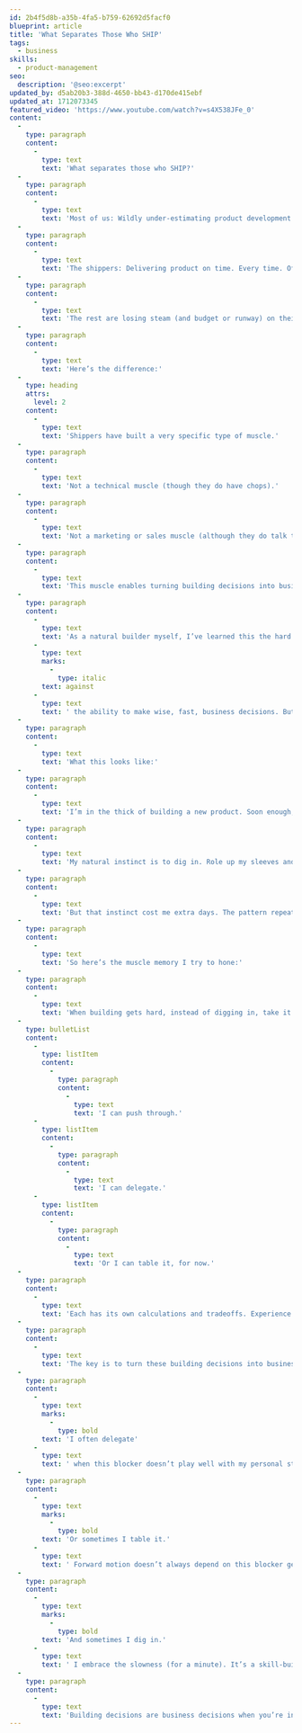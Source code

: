 ```yaml
---
id: 2b4f5d8b-a35b-4fa5-b759-62692d5facf0
blueprint: article
title: 'What Separates Those Who SHIP'
tags:
  - business
skills:
  - product-management
seo:
  description: '@seo:excerpt'
updated_by: d5ab20b3-388d-4650-bb43-d170de415ebf
updated_at: 1712073345
featured_video: 'https://www.youtube.com/watch?v=s4X538JFe_0'
content:
  -
    type: paragraph
    content:
      -
        type: text
        text: 'What separates those who SHIP?'
  -
    type: paragraph
    content:
      -
        type: text
        text: 'Most of us: Wildly under-estimating product development time. Perpetually blowing past target launch dates. Projects ending up abandoned instead of becoming products in customers’ hands.'
  -
    type: paragraph
    content:
      -
        type: text
        text: 'The shippers: Delivering product on time. Every time. Often sooner than planned.'
  -
    type: paragraph
    content:
      -
        type: text
        text: 'The rest are losing steam (and budget or runway) on their over-extended projects. The shippers have customers using V1, they’re off and running toward V2…'
  -
    type: paragraph
    content:
      -
        type: text
        text: 'Here’s the difference:'
  -
    type: heading
    attrs:
      level: 2
    content:
      -
        type: text
        text: 'Shippers have built a very specific type of muscle.'
  -
    type: paragraph
    content:
      -
        type: text
        text: 'Not a technical muscle (though they do have chops).'
  -
    type: paragraph
    content:
      -
        type: text
        text: 'Not a marketing or sales muscle (although they do talk to customers, often).'
  -
    type: paragraph
    content:
      -
        type: text
        text: 'This muscle enables turning building decisions into business decisions. Repeatedly.'
  -
    type: paragraph
    content:
      -
        type: text
        text: 'As a natural builder myself, I’ve learned this the hard way: The skill of building things—figuring things out—often works '
      -
        type: text
        marks:
          -
            type: italic
        text: against
      -
        type: text
        text: ' the ability to make wise, fast, business decisions. But this friction can be tamed. It can be turned into an asset.'
  -
    type: paragraph
    content:
      -
        type: text
        text: 'What this looks like:'
  -
    type: paragraph
    content:
      -
        type: text
        text: 'I’m in the thick of building a new product. Soon enough, along the way I hit a roadblock. Something’s not working. It’s more complicated I expected.'
  -
    type: paragraph
    content:
      -
        type: text
        text: 'My natural instinct is to dig in. Role up my sleeves and dive down the rabbit hole: Searching, trying, researching, tinkering, guessing, backtracking, exploring, until… Ah ha! Got it.'
  -
    type: paragraph
    content:
      -
        type: text
        text: 'But that instinct cost me extra days. The pattern repeats. The extra days add up. Before I know it, the project is behind schedule. Or over budget. Or both. Customers are waiting. Or a client is waiting. Or both.'
  -
    type: paragraph
    content:
      -
        type: text
        text: 'So here’s the muscle memory I try to hone:'
  -
    type: paragraph
    content:
      -
        type: text
        text: 'When building gets hard, instead of digging in, take it as a queue to hit pause. This moment of friction, or slowness, in the building process presents a few options:'
  -
    type: bulletList
    content:
      -
        type: listItem
        content:
          -
            type: paragraph
            content:
              -
                type: text
                text: 'I can push through.'
      -
        type: listItem
        content:
          -
            type: paragraph
            content:
              -
                type: text
                text: 'I can delegate.'
      -
        type: listItem
        content:
          -
            type: paragraph
            content:
              -
                type: text
                text: 'Or I can table it, for now.'
  -
    type: paragraph
    content:
      -
        type: text
        text: 'Each has its own calculations and tradeoffs. Experience helps make these decisions come easier and faster.'
  -
    type: paragraph
    content:
      -
        type: text
        text: 'The key is to turn these building decisions into business decisions. Your real task isn’t always to find the technical solution to this blocker. It’s to remove the blocker and ship.'
  -
    type: paragraph
    content:
      -
        type: text
        marks:
          -
            type: bold
        text: 'I often delegate'
      -
        type: text
        text: ' when this blocker doesn’t play well with my personal strengths. Give this one to a teammate who thrives in areas where I don’t. This thing that’s hard (and slow) for me is easy (and fast) for them.'
  -
    type: paragraph
    content:
      -
        type: text
        marks:
          -
            type: bold
        text: 'Or sometimes I table it.'
      -
        type: text
        text: ' Forward motion doesn’t always depend on this blocker getting resolved right now. Often by the time we return to it, the progress we’ve made eliminated the blocker altogether.'
  -
    type: paragraph
    content:
      -
        type: text
        marks:
          -
            type: bold
        text: 'And sometimes I dig in.'
      -
        type: text
        text: ' I embrace the slowness (for a minute). It’s a skill-building opportunity. But don’t mistake it: This too is a business decision. I’ll make it when it’s clear that this won’t be the last time I see this blocker. Acquire the solution now so I can add it to my toolbelt for later.'
  -
    type: paragraph
    content:
      -
        type: text
        text: 'Building decisions are business decisions when you’re in the business of building :)'
---
```


